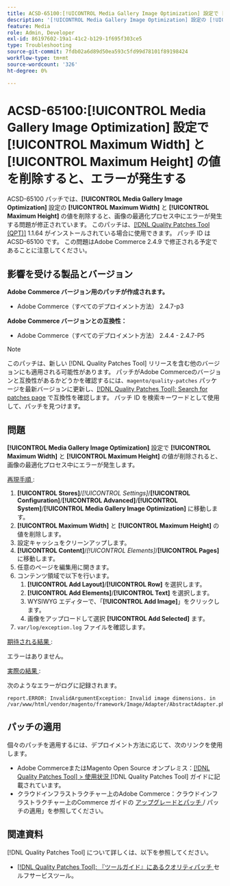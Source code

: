 ```yaml
---
title: ACSD-65100:[!UICONTROL Media Gallery Image Optimization] 設定で [!UICONTROL Maximum Width] と [!UICONTROL Maximum Height] の値を削除すると、エラーが発生する
description: '[!UICONTROL Media Gallery Image Optimization] 設定の [!UICONTROL Maximum Width] と [!UICONTROL Maximum Height] の値を削除すると、画像の最適化プロセス中にエラーが発生するAdobe Commerceの問題を修正するために、ACSD-65100 パッチを適用してください。'
feature: Media
role: Admin, Developer
exl-id: 86197602-19a1-41c2-b129-1f695f303ce5
type: Troubleshooting
source-git-commit: 7fdb02a6d89d50ea593c5fd99d78101f89198424
workflow-type: tm+mt
source-wordcount: '326'
ht-degree: 0%

---
```


# ACSD-65100:[!UICONTROL Media Gallery Image Optimization] 設定で [!UICONTROL Maximum Width] と [!UICONTROL Maximum Height] の値を削除すると、エラーが発生する

ACSD-65100 パッチでは、**[!UICONTROL Media Gallery Image Optimization]** 設定の **[!UICONTROL Maximum Width]** と **[!UICONTROL Maximum Height]** の値を削除すると、画像の最適化プロセス中にエラーが発生する問題が修正されています。 このパッチは、[[!DNL Quality Patches Tool (QPT)]](/help/tools/quality-patches-tool/quality-patches-tool-to-self-serve-quality-patches.md) 1.1.64 がインストールされている場合に使用できます。 パッチ ID は ACSD-65100 です。 この問題はAdobe Commerce 2.4.9 で修正される予定であることに注意してください。

## 影響を受ける製品とバージョン

**Adobe Commerce バージョン用のパッチが作成されます。**

* Adobe Commerce（すべてのデプロイメント方法） 2.4.7-p3

**Adobe Commerce バージョンとの互換性：**

* Adobe Commerce（すべてのデプロイメント方法） 2.4.4 - 2.4.7-P5

>[!NOTE]
>
>このパッチは、新しい [!DNL Quality Patches Tool] リリースを含む他のバージョンにも適用される可能性があります。 パッチがAdobe Commerceのバージョンと互換性があるかどうかを確認するには、`magento/quality-patches` パッケージを最新バージョンに更新し、[[!DNL Quality Patches Tool]: Search for patches page](https://experienceleague.adobe.com/tools/commerce-quality-patches/index.html) で互換性を確認します。 パッチ ID を検索キーワードとして使用して、パッチを見つけます。

## 問題

**[!UICONTROL Media Gallery Image Optimization]** 設定で **[!UICONTROL Maximum Width]** と **[!UICONTROL Maximum Height]** の値が削除されると、画像の最適化プロセス中にエラーが発生します。

<u> 再現手順 </u>:

1. **[!UICONTROL Stores]**/*[!UICONTROL Settings]*/**[!UICONTROL Configuration]**/**[!UICONTROL Advanced]**/**[!UICONTROL System]**/**[!UICONTROL Media Gallery Image Optimization]** に移動します。
1. **[!UICONTROL Maximum Width]** と **[!UICONTROL Maximum Height]** の値を削除します。
1. 設定キャッシュをクリーンアップします。
1. **[!UICONTROL Content]**/*[!UICONTROL Elements]*/**[!UICONTROL Pages]** に移動します。
1. 任意のページを編集用に開きます。
1. コンテンツ領域で以下を行います。
   1. **[!UICONTROL Add Layout]**/**[!UICONTROL Row]** を選択します。
   1. **[!UICONTROL Add Elements]**/**[!UICONTROL Text]** を選択します。
   1. WYSIWYG エディターで、「**[!UICONTROL Add Image]**」をクリックします。
   1. 画像をアップロードして選択 **[!UICONTROL Add Selected]** ます。
1. `var/log/exception.log` ファイルを確認します。

<u> 期待される結果 </u>:

エラーはありません。

<u> 実際の結果 </u>:

次のようなエラーがログに記録されます。

```
report.ERROR: InvalidArgumentException: Invalid image dimensions. in /var/www/html/vendor/magento/framework/Image/Adapter/AbstractAdapter.php:630
```

## パッチの適用

個々のパッチを適用するには、デプロイメント方法に応じて、次のリンクを使用します。

* Adobe CommerceまたはMagento Open Source オンプレミス：[[!DNL Quality Patches Tool] > 使用状況 ](/help/tools/quality-patches-tool/usage.md)[!DNL Quality Patches Tool] ガイドに記載されています。
* クラウドインフラストラクチャー上のAdobe Commerce：クラウドインフラストラクチャー上のCommerce ガイドの [ アップグレードとパッチ ](https://experienceleague.adobe.com/docs/commerce-cloud-service/user-guide/develop/upgrade/apply-patches.html)/ パッチの適用」を参照してください。

## 関連資料

[!DNL Quality Patches Tool] について詳しくは、以下を参照してください。

* [[!DNL Quality Patches Tool]: 『ツールガイド』にあるクオリティパッチ ](/help/tools/quality-patches-tool/quality-patches-tool-to-self-serve-quality-patches.md) セルフサービスツール。
